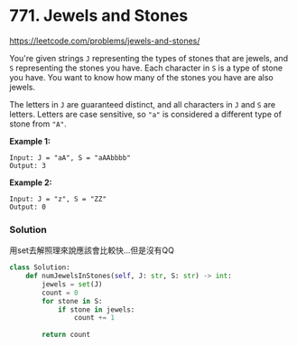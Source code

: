 # 771. Jewels and Stones

https://leetcode.com/problems/jewels-and-stones/

You're given strings `J` representing the types of stones that are jewels, and `S` representing the stones you have. Each character in `S` is a type of stone you have. You want to know how many of the stones you have are also jewels.

The letters in `J` are guaranteed distinct, and all characters in `J` and `S` are letters. Letters are case sensitive, so `"a"` is considered a different type of stone from `"A"`.

**Example 1:**

```
Input: J = "aA", S = "aAAbbbb"
Output: 3
```

**Example 2:**

```
Input: J = "z", S = "ZZ"
Output: 0
```

### Solution

用set去解照理來說應該會比較快...但是沒有QQ

```python
class Solution:
    def numJewelsInStones(self, J: str, S: str) -> int:
        jewels = set(J)
        count = 0  
        for stone in S:
            if stone in jewels:
                count += 1
        
        return count
```

